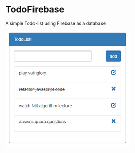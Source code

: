 # TodoFirebase
A simple Todo-list using Firebase as a database

![alt text](https://raw.githubusercontent.com/opmarq/TodoFirebase/master/screenshot.png)

